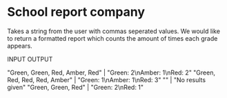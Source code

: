# School report company  

Takes a string from the user with commas seperated values. We would like to return a formatted report which counts the amount of times each grade appears. 

INPUT       OUTPUT 

"Green, Green, Red, Amber, Red"  | "Green: 2\nAmber: 1\nRed: 2" 
"Green, Red, Red, Red, Amber"    | "Green: 1\nAmber: 1\nRed: 3"
""                               | "No results given" 
"Green, Green, Red"              | "Green: 2\nRed: 1" 